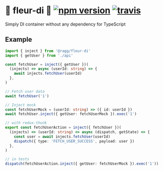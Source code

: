 # 🌼 fleur-di 💉 [![npm version](https://badge.fury.io/js/%40ragg%2Ffleur-di.svg)](https://www.npmjs.com/package/@ragg/fleur-di) [![travis](https://travis-ci.org/ra-gg/fleur.svg?branch=master)](https://travis-ci.org/ra-gg/fleur)

Simply DI container without any dependency for TypeScript

## Example

```typescript
import { inject } from '@ragg/fleur-di'
import { getUser } from './api'

const fetchUser = inject({ getUser })(
  (injects) => async (userId: string) => {
    await injects.fetchUser(userId)
  },
)

// Fetch user data
await fetchUser('1')

// Inject mock
const fetchUserMock = (userId: string) => ({ id: userId })
await fetchUser.inject({ getUser: fetchUserMock }).exec('1')

// with redux-thunk
export const fetchUserAction = inject({ fetchUser })(
  (injects) => (userId: string) => async (dispatch, getState) => {
    const user = await injects.fetchUser(userId)
    dispatch({ type: 'FETCH_USER_SUCCESS', payload: user })
  },
)

// in tests
dispatch(fetchUserAction.inject({ getUser: fetchUserMock }).exec('1'))
```
